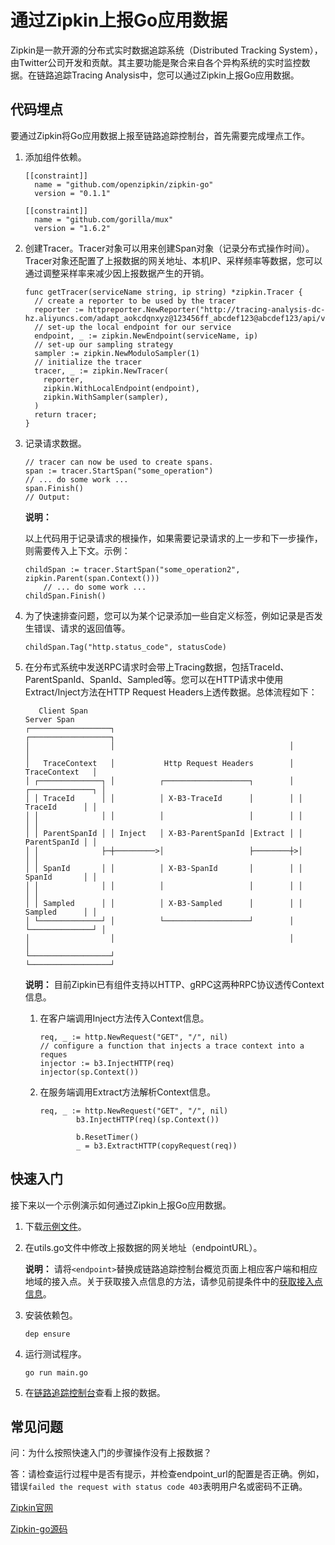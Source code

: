 # 通过Zipkin上报Go应用数据

Zipkin是一款开源的分布式实时数据追踪系统（Distributed Tracking System），由Twitter公司开发和贡献。其主要功能是聚合来自各个异构系统的实时监控数据。在链路追踪Tracing Analysis中，您可以通过Zipkin上报Go应用数据。





## 代码埋点

要通过Zipkin将Go应用数据上报至链路追踪控制台，首先需要完成埋点工作。

1.  添加组件依赖。

    ```
    [[constraint]]
      name = "github.com/openzipkin/zipkin-go"
      version = "0.1.1"
    
    [[constraint]]
      name = "github.com/gorilla/mux"
      version = "1.6.2"
    ```

2.  创建Tracer。Tracer对象可以用来创建Span对象（记录分布式操作时间）。Tracer对象还配置了上报数据的网关地址、本机IP、采样频率等数据，您可以通过调整采样率来减少因上报数据产生的开销。

    ```
    func getTracer(serviceName string, ip string) *zipkin.Tracer {
      // create a reporter to be used by the tracer
      reporter := httpreporter.NewReporter("http://tracing-analysis-dc-hz.aliyuncs.com/adapt_aokcdqnxyz@123456ff_abcdef123@abcdef123/api/v2/spans")
      // set-up the local endpoint for our service
      endpoint, _ := zipkin.NewEndpoint(serviceName, ip)
      // set-up our sampling strategy
      sampler := zipkin.NewModuloSampler(1)
      // initialize the tracer
      tracer, _ := zipkin.NewTracer(
        reporter,
        zipkin.WithLocalEndpoint(endpoint),
        zipkin.WithSampler(sampler),
      )
      return tracer;
    }
    ```

3.  记录请求数据。

    ```
    // tracer can now be used to create spans.
    span := tracer.StartSpan("some_operation")
    // ... do some work ...
    span.Finish()
    // Output:
    ```

    **说明：**

    以上代码用于记录请求的根操作，如果需要记录请求的上一步和下一步操作，则需要传入上下文。示例：

    ```
    childSpan := tracer.StartSpan("some_operation2", zipkin.Parent(span.Context()))
        // ... do some work ...
    childSpan.Finish()
    ```

4.  为了快速排查问题，您可以为某个记录添加一些自定义标签，例如记录是否发生错误、请求的返回值等。

    ```
    childSpan.Tag("http.status_code", statusCode)
    ```

5.  在分布式系统中发送RPC请求时会带上Tracing数据，包括TraceId、ParentSpanId、SpanId、Sampled等。您可以在HTTP请求中使用Extract/Inject方法在HTTP Request Headers上透传数据。总体流程如下：

    ```
       Client Span                                                Server Span
    ┌──────────────────┐                                       ┌──────────────────┐
    │                  │                                       │                  │
    │   TraceContext   │           Http Request Headers        │   TraceContext   │
    │ ┌──────────────┐ │          ┌───────────────────┐        │ ┌──────────────┐ │
    │ │ TraceId      │ │          │ X-B3-TraceId      │        │ │ TraceId      │ │
    │ │              │ │          │                   │        │ │              │ │
    │ │ ParentSpanId │ │ Inject   │ X-B3-ParentSpanId │Extract │ │ ParentSpanId │ │
    │ │              ├─┼─────────>│                   ├────────┼>│              │ │
    │ │ SpanId       │ │          │ X-B3-SpanId       │        │ │ SpanId       │ │
    │ │              │ │          │                   │        │ │              │ │
    │ │ Sampled      │ │          │ X-B3-Sampled      │        │ │ Sampled      │ │
    │ └──────────────┘ │          └───────────────────┘        │ └──────────────┘ │
    │                  │                                       │                  │
    └──────────────────┘                                       └──────────────────┘
    ```

    **说明：** 目前Zipkin已有组件支持以HTTP、gRPC这两种RPC协议透传Context信息。

    1.  在客户端调用Inject方法传入Context信息。

        ```
        req, _ := http.NewRequest("GET", "/", nil)
        // configure a function that injects a trace context into a reques
        injector := b3.InjectHTTP(req)
        injector(sp.Context())
        ```

    2.  在服务端调用Extract方法解析Context信息。

        ```
        req, _ := http.NewRequest("GET", "/", nil)
                b3.InjectHTTP(req)(sp.Context())
        
                b.ResetTimer()
                _ = b3.ExtractHTTP(copyRequest(req))
        ```


## 快速入门

接下来以一个示例演示如何通过Zipkin上报Go应用数据。

1.  下载[示例文件](https://arms-apm.oss-cn-hangzhou.aliyuncs.com/demo/zipkinTracingGoTest.zip)。

2.  在utils.go文件中修改上报数据的网关地址（endpointURL）。

    **说明：** 请将`<endpoint>`替换成链路追踪控制台概览页面上相应客户端和相应地域的接入点。关于获取接入点信息的方法，请参见前提条件中的[获取接入点信息](#tab2)。

3.  安装依赖包。

    ```
    dep ensure
    ```

4.  运行测试程序。

    ```
    go run main.go
    ```

5.  在[链路追踪控制台](https://tracing-analysis.console.aliyun.com/)查看上报的数据。


## 常见问题

问：为什么按照快速入门的步骤操作没有上报数据？

答：请检查运行过程中是否有提示，并检查endpoint\_url的配置是否正确。例如，错误`failed the request with status code 403`表明用户名或密码不正确。

[Zipkin官网](https://zipkin.io/)

[Zipkin-go源码](https://github.com/openzipkin/zipkin-go)


